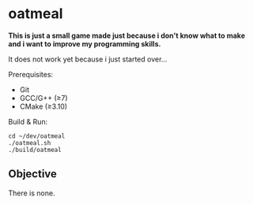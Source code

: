 # oatmeal
**This is just a small game made just because i don't know what to
make and i want to improve my programming skills.**

It does not work yet because i just started over...

<!-- ## Dependencies -->
<!-- Made with SDL2. -->

Prerequisites:
- Git
- GCC/G++ (≥7)
- CMake (≥3.10)

Build & Run:

    cd ~/dev/oatmeal
    ./oatmeal.sh
    ./build/oatmeal

## Objective
There is none.

<!-- ## Keybinds -->
<!-- | Function          | Key               | -->
<!-- |-------------------|-------------------| -->
<!-- | UP/DOWN           | K/J               | -->
<!-- | LEFT/RIGHT        | H/L               | -->
<!-- | Exit              | Q or ESC          | -->
